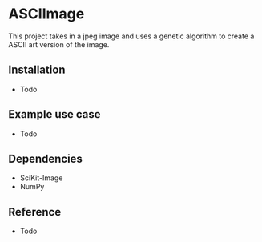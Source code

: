 # ASCIImage

This project takes in a jpeg image and uses a genetic algorithm to create a ASCII art version of the image. 

## Installation

- Todo

## Example use case

- Todo

## Dependencies

- SciKit-Image
- NumPy


## Reference

- Todo
